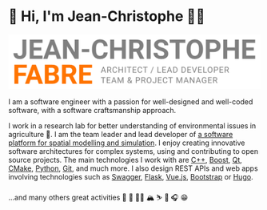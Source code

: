 # 👋 Hi, I'm Jean-Christophe 🧑‍💻

<img src="https://raw.githubusercontent.com/jctophefabre/jctophefabre/master/jctophefabre_card.png">

I am a software engineer with a passion for well-designed and well-coded software, with a software craftsmanship approach.  

I work in a research lab for better understanding of environmental issues in agriculture 🌱. I am the team leader and lead developer of [a software platform for spatial modelling and simulation](https://www.openfluid-project.org/). I enjoy creating innovative software architectures for complex systems, using and contributing to open source projects. The main technologies I work with are [C++](https://isocpp.org/), [Boost](https://www.boost.org/), [Qt](https://www.qt.io/), [CMake](https://cmake.org/), [Python](https://www.python.org/), [Git](https://git-scm.com/), and much more. I also design REST APIs and web apps involving technologies such as [Swagger](https://swagger.io/), [Flask](https://flask.palletsprojects.com/), [Vue.js](https://vuejs.org/), [Bootstrap](https://getbootstrap.com/) or [Hugo](https://gohugo.io/).  
<br/>
...and many others great activities 👟 🚴 🚵‍♂️ 🏔 ⛷ 🎸 🎧 😁